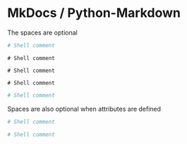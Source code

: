 # MkDocs / Python-Markdown

The spaces are optional

```.sh
# Shell comment
```

```{.sh}
# Shell comment
```

```   {.sh}
# Shell comment
```

```{   .sh}
# Shell comment
```

```{.sh   }
# Shell comment
```

Spaces are also optional when attributes are defined

```{.sh   .class}
# Shell comment
```

```{.sh .class   }
# Shell comment
```
